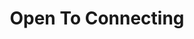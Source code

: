 ---
title : "Open To Connecting"
bg_image : "images/backgrounds/bwairport.jpg"
button:
  enable : true
  label : "CONTACT"
  link : "#contact"


# custom style
custom_class: "" 
custom_attributes: "" 
custom_css: ""
---